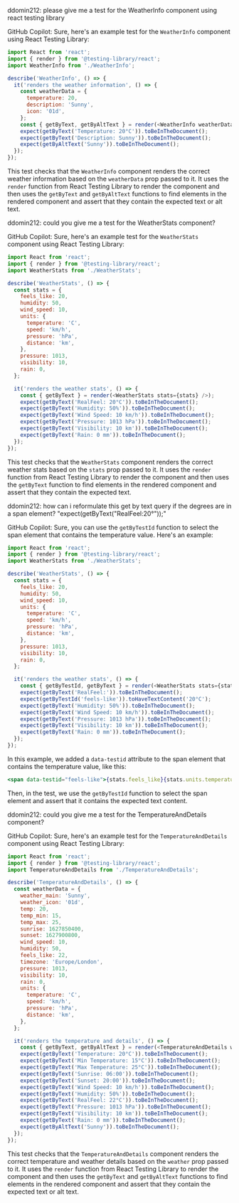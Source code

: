 ddomin212: please give me a test for the WeatherInfo component using react testing library

GitHub Copilot: Sure, here's an example test for the `WeatherInfo` component using React Testing Library:

```javascript
import React from 'react';
import { render } from '@testing-library/react';
import WeatherInfo from './WeatherInfo';

describe('WeatherInfo', () => {
  it('renders the weather information', () => {
    const weatherData = {
      temperature: 20,
      description: 'Sunny',
      icon: '01d',
    };
    const { getByText, getByAltText } = render(<WeatherInfo weatherData={weatherData} />);
    expect(getByText('Temperature: 20°C')).toBeInTheDocument();
    expect(getByText('Description: Sunny')).toBeInTheDocument();
    expect(getByAltText('Sunny')).toBeInTheDocument();
  });
});
```

This test checks that the `WeatherInfo` component renders the correct weather information based on the `weatherData` prop passed to it. It uses the `render` function from React Testing Library to render the component and then uses the `getByText` and `getByAltText` functions to find elements in the rendered component and assert that they contain the expected text or alt text.

ddomin212: could you give me a test for the WeatherStats component?

GitHub Copilot: Sure, here's an example test for the `WeatherStats` component using React Testing Library:

```javascript
import React from 'react';
import { render } from '@testing-library/react';
import WeatherStats from './WeatherStats';

describe('WeatherStats', () => {
  const stats = {
    feels_like: 20,
    humidity: 50,
    wind_speed: 10,
    units: {
      temperature: 'C',
      speed: 'km/h',
      pressure: 'hPa',
      distance: 'km',
    },
    pressure: 1013,
    visibility: 10,
    rain: 0,
  };

  it('renders the weather stats', () => {
    const { getByText } = render(<WeatherStats stats={stats} />);
    expect(getByText('RealFeel: 20°C')).toBeInTheDocument();
    expect(getByText('Humidity: 50%')).toBeInTheDocument();
    expect(getByText('Wind Speed: 10 km/h')).toBeInTheDocument();
    expect(getByText('Pressure: 1013 hPa')).toBeInTheDocument();
    expect(getByText('Visibility: 10 km')).toBeInTheDocument();
    expect(getByText('Rain: 0 mm')).toBeInTheDocument();
  });
});
```

This test checks that the `WeatherStats` component renders the correct weather stats based on the `stats` prop passed to it. It uses the `render` function from React Testing Library to render the component and then uses the `getByText` function to find elements in the rendered component and assert that they contain the expected text.

ddomin212: how can i reformulate this get by text query if the degrees are in a span element? "expect(getByText("RealFeel:20°"));"

GitHub Copilot: Sure, you can use the `getByTestId` function to select the span element that contains the temperature value. Here's an example:

```javascript
import React from 'react';
import { render } from '@testing-library/react';
import WeatherStats from './WeatherStats';

describe('WeatherStats', () => {
  const stats = {
    feels_like: 20,
    humidity: 50,
    wind_speed: 10,
    units: {
      temperature: 'C',
      speed: 'km/h',
      pressure: 'hPa',
      distance: 'km',
    },
    pressure: 1013,
    visibility: 10,
    rain: 0,
  };

  it('renders the weather stats', () => {
    const { getByTestId, getByText } = render(<WeatherStats stats={stats} />);
    expect(getByText('RealFeel:')).toBeInTheDocument();
    expect(getByTestId('feels-like')).toHaveTextContent('20°C');
    expect(getByText('Humidity: 50%')).toBeInTheDocument();
    expect(getByText('Wind Speed: 10 km/h')).toBeInTheDocument();
    expect(getByText('Pressure: 1013 hPa')).toBeInTheDocument();
    expect(getByText('Visibility: 10 km')).toBeInTheDocument();
    expect(getByText('Rain: 0 mm')).toBeInTheDocument();
  });
});
```

In this example, we added a `data-testid` attribute to the span element that contains the temperature value, like this:

```jsx
<span data-testid="feels-like">{stats.feels_like}{stats.units.temperature}</span>
```

Then, in the test, we use the `getByTestId` function to select the span element and assert that it contains the expected text content.

ddomin212: could you give me a test for the TemperatureAndDetails component?

GitHub Copilot: Sure, here's an example test for the `TemperatureAndDetails` component using React Testing Library:

```javascript
import React from 'react';
import { render } from '@testing-library/react';
import TemperatureAndDetails from './TemperatureAndDetails';

describe('TemperatureAndDetails', () => {
  const weatherData = {
    weather_main: 'Sunny',
    weather_icon: '01d',
    temp: 20,
    temp_min: 15,
    temp_max: 25,
    sunrise: 1627850400,
    sunset: 1627900800,
    wind_speed: 10,
    humidity: 50,
    feels_like: 22,
    timezone: 'Europe/London',
    pressure: 1013,
    visibility: 10,
    rain: 0,
    units: {
      temperature: 'C',
      speed: 'km/h',
      pressure: 'hPa',
      distance: 'km',
    },
  };

  it('renders the temperature and details', () => {
    const { getByText, getByAltText } = render(<TemperatureAndDetails weather={weatherData} />);
    expect(getByText('Temperature: 20°C')).toBeInTheDocument();
    expect(getByText('Min Temperature: 15°C')).toBeInTheDocument();
    expect(getByText('Max Temperature: 25°C')).toBeInTheDocument();
    expect(getByText('Sunrise: 06:00')).toBeInTheDocument();
    expect(getByText('Sunset: 20:00')).toBeInTheDocument();
    expect(getByText('Wind Speed: 10 km/h')).toBeInTheDocument();
    expect(getByText('Humidity: 50%')).toBeInTheDocument();
    expect(getByText('RealFeel: 22°C')).toBeInTheDocument();
    expect(getByText('Pressure: 1013 hPa')).toBeInTheDocument();
    expect(getByText('Visibility: 10 km')).toBeInTheDocument();
    expect(getByText('Rain: 0 mm')).toBeInTheDocument();
    expect(getByAltText('Sunny')).toBeInTheDocument();
  });
});
```

This test checks that the `TemperatureAndDetails` component renders the correct temperature and weather details based on the `weather` prop passed to it. It uses the `render` function from React Testing Library to render the component and then uses the `getByText` and `getByAltText` functions to find elements in the rendered component and assert that they contain the expected text or alt text.